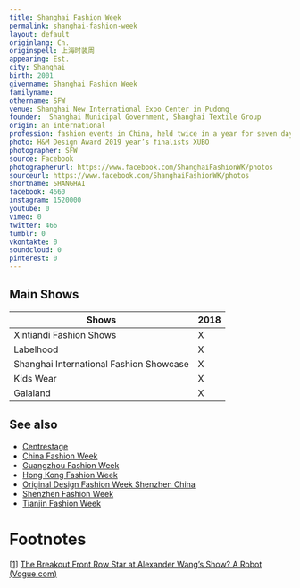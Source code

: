 ```yaml
---
title: Shanghai Fashion Week
permalink: shanghai-fashion-week
layout: default
originlang: Cn.
originspell: 上海时装周
appearing: Est.
city: Shanghai
birth: 2001
givenname: Shanghai Fashion Week
familyname:
othername: SFW
venue: Shanghai New International Expo Center in Pudong
founder:  Shanghai Municipal Government, Shanghai Textile Group
origin: an international
profession: fashion events in China, held twice in a year for seven days which is a part of Shanghai International Fashion Culture Festival which usually lasts for a month, also in 2013 Mode Shanghai collaborated with ENK International, the leading fashion apparel trade show producers headquartered in New York City
photo: H&M Design Award 2019 year’s finalists XUBO
photographer: SFW
source: Facebook
photographerurl: https://www.facebook.com/ShanghaiFashionWK/photos
sourceurl: https://www.facebook.com/ShanghaiFashionWK/photos
shortname: SHANGHAI
facebook: 4660
instagram: 1520000
youtube: 0
vimeo: 0
twitter: 466
tumblr: 0
vkontakte: 0
soundcloud: 0
pinterest: 0
---
```


## Main Shows

|Shows|2018|
|-|-|
|Xintiandi Fashion Shows|X|
|Labelhood|X|
|Shanghai International Fashion Showcase|X|
|Kids Wear|X|
|Galaland|X|

## See also

+ [Centrestage](fashion-weeks-around-the-world)
+ [China Fashion Week](fashion-weeks-around-the-world)
+ [Guangzhou Fashion Week](fashion-weeks-around-the-world)
+ [Hong Kong Fashion Week](fashion-weeks-around-the-world)
+ [Original Design Fashion Week Shenzhen China](fashion-weeks-around-the-world)
+ [Shenzhen Fashion Week](fashion-weeks-around-the-world)
+ [Tianjin Fashion Week](fashion-weeks-around-the-world)

# Footnotes

[[1]](#a1) <span id="f1"></span> [The Breakout Front Row Star at Alexander Wang’s Show? A Robot (Vogue.com)](https://www.vogue.com/article/sophia-robot-front-row-alexander-wang-fall-2019-show)
